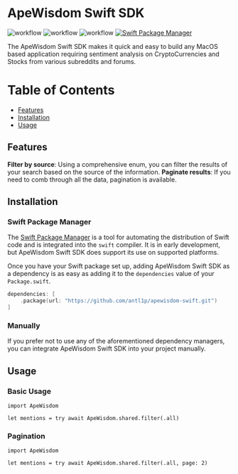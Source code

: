 # ApeWisdom Swift SDK

![workflow](https://github.com/antl1p/ApeWisdomSwift/actions/workflows/Build.yml/badge.svg)
![workflow](https://github.com/antl1p/ApeWisdomSwift/actions/workflows/UnitTest.yml/badge.svg)
![workflow](https://github.com/antl1p/ApeWisdomSwift/actions/workflows/IntegrationTest.yml/badge.svg)
[![Swift Package Manager](https://img.shields.io/badge/Swift_Package_Manager-compatible-orange?style=flat-square)](https://img.shields.io/badge/Swift_Package_Manager-compatible-orange?style=flat-square)

The ApeWisdom Swift SDK makes it quick and easy to build any MacOS based application requiring
sentiment analysis on CryptoCurrencies and Stocks from various subreddits and forums.

Table of Contents
=================

- [Features](#features)
- [Installation](#installation)
- [Usage](#usage)

## Features
**Filter by source**: Using a comprehensive enum, you can filter the results of your search based on the source of the information.
**Paginate results**: If you need to comb through all the data, pagination is available.

## Installation

### Swift Package Manager

The [Swift Package Manager](https://swift.org/package-manager/) is a tool for automating the distribution of Swift code and is integrated into the `swift` compiler. It is in early development, but ApeWisdom Swift SDK does support its use on supported platforms.

Once you have your Swift package set up, adding ApeWisdom Swift SDK as a dependency is as easy as adding it to the `dependencies` value of your `Package.swift`.

```swift
dependencies: [
    .package(url: "https://github.com/antl1p/apewisdom-swift.git")
]
```

### Manually

If you prefer not to use any of the aforementioned dependency managers, you can integrate ApeWisdom Swift SDK into your project manually.

## Usage

### Basic Usage
```
import ApeWisdom

let mentions = try await ApeWisdom.shared.filter(.all)
```

### Pagination
```
import ApeWisdom

let mentions = try await ApeWisdom.shared.filter(.all, page: 2)
```
